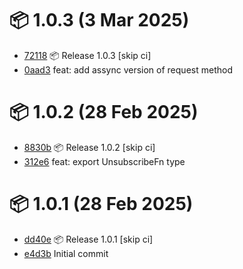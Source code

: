 # 📦 1.0.3 (3 Mar 2025)
- [72118](https://github.com/ApioIoT/bussy/commit/72118d08e5972b05dd5fdea8184ce459993179b0)  📦 Release 1.0.3 [skip ci]
- [0aad3](https://github.com/ApioIoT/bussy/commit/0aad3781022bedbbe88548bb52f48332fa17a32e)  feat: add assync version of request method
# 📦 1.0.2 (28 Feb 2025)
- [8830b](https://github.com/ApioIoT/bussy/commit/8830b356fcbb6203f94c7a2a75dddcaa857f9de4)  📦 Release 1.0.2 [skip ci]
- [312e6](https://github.com/ApioIoT/bussy/commit/312e677dbcbed5f99739b79a64cb83c95eaf9b18)  feat: export UnsubscribeFn type
# 📦 1.0.1 (28 Feb 2025)
- [dd40e](https://github.com/ApioIoT/bussy/commit/dd40e811bd927df2320eff22dfb99988c21583c0)  📦 Release 1.0.1 [skip ci]
- [e4d3b](https://github.com/ApioIoT/bussy/commit/e4d3b42e273cefc0eac7e9dc541107f9b3cf7acf)  Initial commit
